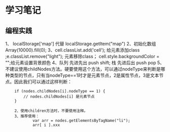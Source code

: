 # 学习笔记

## 编程实践

1、 localStorage['map'] 代替 localStorage.getItem("map")
2、初始化数组   Array(10000).fill(0);
3、cell.classList.add('cell'); 给元素添加class  ;e.classList.remove("light"); 元素移除class；
cell.style.backgroundColor = "";给元素设置背景颜色
4、队列 先进先出  push  shift; 栈 先进后出  push pop
5、不建议使用childNodes方法。硬要使用这个方法，可以通过nodeType来判断是哪种类型的节点，只有当nodeType==1时才是元素节点，2是属性节点，3是文本节点。因此我们可以通过这样判断：

        if (nodes.childNodes[i].nodeType == 1) {
            // nodes.childNodes[i] 是元素节点
        }

        2、使用children方法时，不要使用注释。
        3、推荐使用：
                var arr = nodes.getElementsByTagName("li");
                arr[ i ].xxx